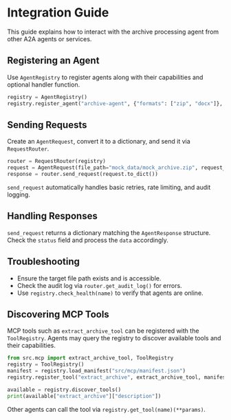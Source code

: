 # Integration Guide

This guide explains how to interact with the archive processing agent from other A2A agents or services.

## Registering an Agent
Use `AgentRegistry` to register agents along with their capabilities and optional handler function.
```python
registry = AgentRegistry()
registry.register_agent("archive-agent", {"formats": ["zip", "docx"]}, handler=my_handler)
```

## Sending Requests
Create an `AgentRequest`, convert it to a dictionary, and send it via `RequestRouter`.
```python
router = RequestRouter(registry)
request = AgentRequest(file_path="mock_data/mock_archive.zip", request_text="list files")
response = router.send_request(request.to_dict())
```

`send_request` automatically handles basic retries, rate limiting, and audit logging.

## Handling Responses
`send_request` returns a dictionary matching the `AgentResponse` structure. Check the `status` field and process the `data` accordingly.

## Troubleshooting
- Ensure the target file path exists and is accessible.
- Check the audit log via `router.get_audit_log()` for errors.
- Use `registry.check_health(name)` to verify that agents are online.

## Discovering MCP Tools

MCP tools such as `extract_archive_tool` can be registered with the
`ToolRegistry`. Agents may query the registry to discover available tools and
their capabilities.

```python
from src.mcp import extract_archive_tool, ToolRegistry
registry = ToolRegistry()
manifest = registry.load_manifest("src/mcp/manifest.json")
registry.register_tool("extract_archive", extract_archive_tool, manifest=manifest)

available = registry.discover_tools()
print(available["extract_archive"]["description"])
```

Other agents can call the tool via `registry.get_tool(name)(**params)`.
